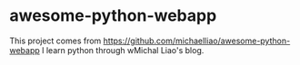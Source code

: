 # awesome-python-webapp

This project comes from https://github.com/michaelliao/awesome-python-webapp
I learn python through wMichal Liao's blog.
